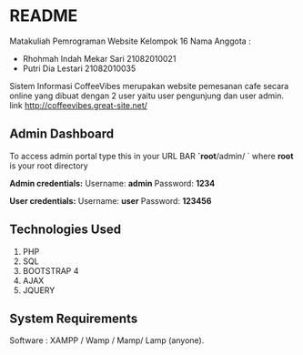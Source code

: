 # README
Matakuliah Pemrograman Website
Kelompok 16
Nama Anggota : 
- Rhohmah Indah Mekar Sari  21082010021 
- Putri Dia Lestari         21082010035

Sistem Informasi CoffeeVibes merupakan website pemesanan cafe secara online yang dibuat dengan 2 user yaitu user pengunjung dan user admin.
link http://coffeevibes.great-site.net/ 

## Admin Dashboard
To access admin portal type this in your URL BAR **\`root**/admin/ \`  where **root** is your root directory

**Admin credentials:** Username: **admin** Password: **1234**

**User credentials:** Username: **user** Password: **123456**

## Technologies Used
1. PHP
2. SQL
3. BOOTSTRAP 4
4. AJAX
5. JQUERY

## System Requirements
Software : XAMPP / Wamp / Mamp/ Lamp \(anyone\).
